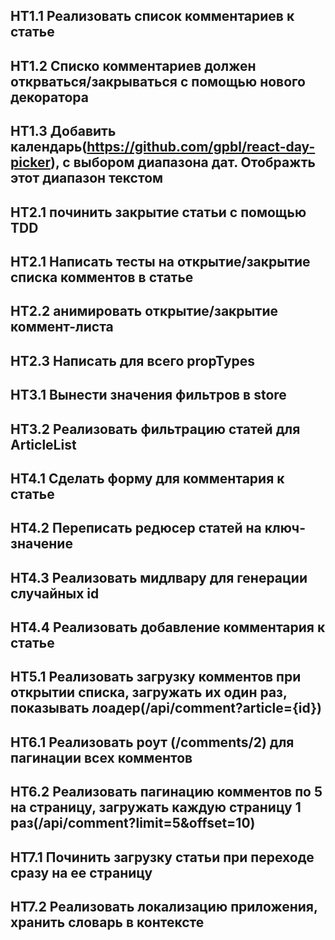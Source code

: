 ## HT1.1 Реализовать список комментариев к статье
## HT1.2 Списко комментариев должен открваться/закрываться с помощью нового декоратора
## HT1.3 Добавить календарь(https://github.com/gpbl/react-day-picker), с выбором диапазона дат. Отображть этот диапазон текстом

## HT2.1 починить закрытие статьи с помощью TDD
## HT2.1 Написать тесты на открытие/закрытие списка комментов в статье
## HT2.2 анимировать открытие/закрытие коммент-листа
## HT2.3 Написать для всего propTypes

## HT3.1 Вынести значения фильтров в store
## HT3.2 Реализовать фильтрацию статей для ArticleList

## HT4.1 Сделать форму для комментария к статье
## HT4.2 Переписать редюсер статей на ключ-значение
## HT4.3 Реализовать мидлвару для генерации случайных id
## HT4.4 Реализовать добавление комментария к статье

## HT5.1 Реализовать загрузку комментов при открытии списка, загружать их один раз, показывать лоадер(/api/comment?article={id})

## HT6.1 Реализовать роут (/comments/2) для пагинации всех комментов
## HT6.2 Реализовать пагинацию комментов по 5 на страницу, загружать каждую страницу 1 раз(/api/comment?limit=5&offset=10)

## HT7.1 Починить загрузку статьи при переходе сразу на ее страницу
## HT7.2 Реализовать локализацию приложения, хранить словарь в контексте